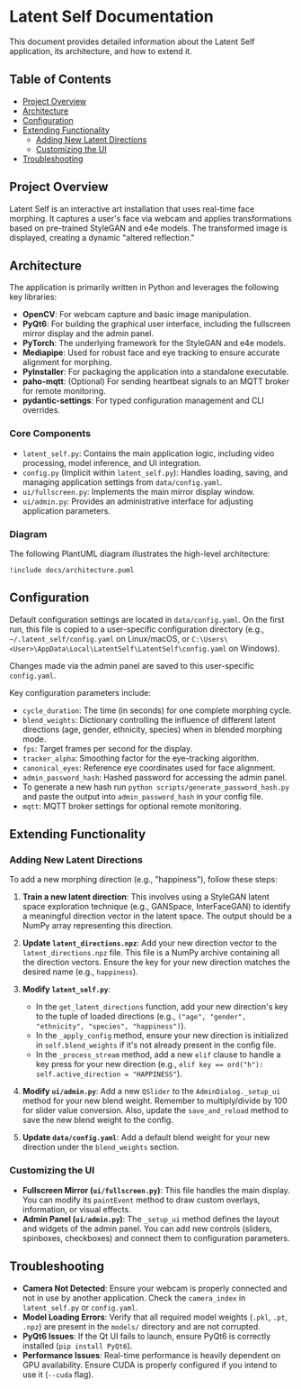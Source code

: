 # Latent Self Documentation

This document provides detailed information about the Latent Self application, its architecture, and how to extend it.

## Table of Contents

- [Project Overview](#project-overview)
- [Architecture](#architecture)
- [Configuration](#configuration)
- [Extending Functionality](#extending-functionality)
  - [Adding New Latent Directions](#adding-new-latent-directions)
  - [Customizing the UI](#customizing-the-ui)
- [Troubleshooting](#troubleshooting)

## Project Overview

Latent Self is an interactive art installation that uses real-time face morphing. It captures a user's face via webcam and applies transformations based on pre-trained StyleGAN and e4e models. The transformed image is displayed, creating a dynamic "altered reflection."

## Architecture

The application is primarily written in Python and leverages the following key libraries:

- **OpenCV**: For webcam capture and basic image manipulation.
- **PyQt6**: For building the graphical user interface, including the fullscreen mirror display and the admin panel.
- **PyTorch**: The underlying framework for the StyleGAN and e4e models.
- **Mediapipe**: Used for robust face and eye tracking to ensure accurate alignment for morphing.
- **PyInstaller**: For packaging the application into a standalone executable.
- **paho-mqtt**: (Optional) For sending heartbeat signals to an MQTT broker for remote monitoring.
- **pydantic-settings**: For typed configuration management and CLI overrides.

### Core Components

- `latent_self.py`: Contains the main application logic, including video processing, model inference, and UI integration.
- `config.py` (Implicit within `latent_self.py`): Handles loading, saving, and managing application settings from `data/config.yaml`.
- `ui/fullscreen.py`: Implements the main mirror display window.
- `ui/admin.py`: Provides an administrative interface for adjusting application parameters.

### Diagram

The following PlantUML diagram illustrates the high-level architecture:

```plantuml
!include docs/architecture.puml
```

## Configuration

Default configuration settings are located in `data/config.yaml`. On the first run, this file is copied to a user-specific configuration directory (e.g., `~/.latent_self/config.yaml` on Linux/macOS, or `C:\Users\<User>\AppData\Local\LatentSelf\LatentSelf\config.yaml` on Windows).

Changes made via the admin panel are saved to this user-specific `config.yaml`.

Key configuration parameters include:

- `cycle_duration`: The time (in seconds) for one complete morphing cycle.
- `blend_weights`: Dictionary controlling the influence of different latent directions (age, gender, ethnicity, species) when in blended morphing mode.
- `fps`: Target frames per second for the display.
- `tracker_alpha`: Smoothing factor for the eye-tracking algorithm.
- `canonical_eyes`: Reference eye coordinates used for face alignment.
- `admin_password_hash`: Hashed password for accessing the admin panel.
- To generate a new hash run `python scripts/generate_password_hash.py` and
  paste the output into `admin_password_hash` in your config file.
- `mqtt`: MQTT broker settings for optional remote monitoring.

## Extending Functionality

### Adding New Latent Directions

To add a new morphing direction (e.g., "happiness"), follow these steps:

1.  **Train a new latent direction**: This involves using a StyleGAN latent space exploration technique (e.g., GANSpace, InterFaceGAN) to identify a meaningful direction vector in the latent space. The output should be a NumPy array representing this direction.

2.  **Update `latent_directions.npz`**: Add your new direction vector to the `latent_directions.npz` file. This file is a NumPy archive containing all the direction vectors. Ensure the key for your new direction matches the desired name (e.g., `happiness`).

3.  **Modify `latent_self.py`**:
    - In the `get_latent_directions` function, add your new direction's key to the tuple of loaded directions (e.g., `("age", "gender", "ethnicity", "species", "happiness")`).
    - In the `_apply_config` method, ensure your new direction is initialized in `self.blend_weights` if it's not already present in the config file.
    - In the `_process_stream` method, add a new `elif` clause to handle a key press for your new direction (e.g., `elif key == ord("h"): self.active_direction = "HAPPINESS"`).

4.  **Modify `ui/admin.py`**: Add a new `QSlider` to the `AdminDialog._setup_ui` method for your new blend weight. Remember to multiply/divide by 100 for slider value conversion. Also, update the `save_and_reload` method to save the new blend weight to the config.

5.  **Update `data/config.yaml`**: Add a default blend weight for your new direction under the `blend_weights` section.

### Customizing the UI

- **Fullscreen Mirror (`ui/fullscreen.py`)**: This file handles the main display. You can modify its `paintEvent` method to draw custom overlays, information, or visual effects.
- **Admin Panel (`ui/admin.py`)**: The `_setup_ui` method defines the layout and widgets of the admin panel. You can add new controls (sliders, spinboxes, checkboxes) and connect them to configuration parameters.

## Troubleshooting

- **Camera Not Detected**: Ensure your webcam is properly connected and not in use by another application. Check the `camera_index` in `latent_self.py` or `config.yaml`.
- **Model Loading Errors**: Verify that all required model weights (`.pkl`, `.pt`, `.npz`) are present in the `models/` directory and are not corrupted.
- **PyQt6 Issues**: If the Qt UI fails to launch, ensure PyQt6 is correctly installed (`pip install PyQt6`).
- **Performance Issues**: Real-time performance is heavily dependent on GPU availability. Ensure CUDA is properly configured if you intend to use it (`--cuda` flag).
